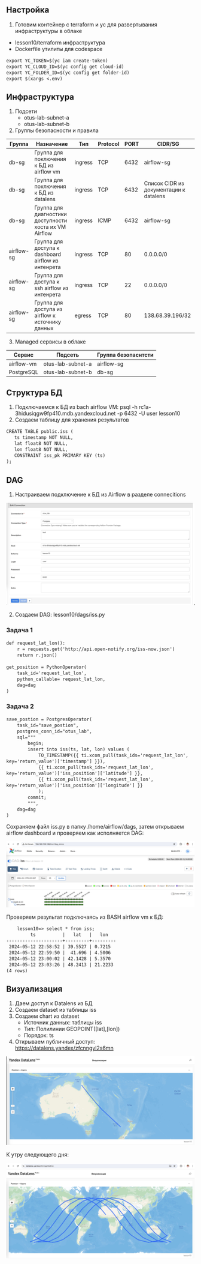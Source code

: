 # 

## Настройка 

1. Готовим контейнер с terraform и yc для развертывания инфраструктуры в облаке
 - lesson10/terraform инфраструктура
 - Dockerfile утилиты для codespace

```
export YC_TOKEN=$(yc iam create-token)
export YC_CLOUD_ID=$(yc config get cloud-id)
export YC_FOLDER_ID=$(yc config get folder-id)
export $(xargs <.env)
```

## Инфраструктура

1. Подсети
	- otus-lab-subnet-a
	- otus-lab-subnet-b
2. Группы безопасности и правила

|Группа|Назначение|Тип|Protocol|PORT|CIDR/SG|
|------|----------|---|--------|----|-------|
|db-sg|Группа для поключения к БД из airflow vm|ingress|TCP|6432|airflow-sg|
|db-sg|Группа для поключения к БД из datalens|ingress|TCP|6432|Список CIDR из документации к datalens|
|db-sg|Группа для диагностики доступности хоста их VM Airflow|ingress|ICMP|6432|airflow-sg|
|airflow-sg|Группа для доступа к dashboard airflow из интенрета|ingress|TCP|80|0.0.0.0/0|
|airflow-sg|Группа для доступа к ssh airflow из интенрета|ingress|TCP|22|0.0.0.0/0|
|airflow-sg|Группа для доступа из airflow к источнику данных|egress|TCP|80|138.68.39.196/32|

3. Managed сервисы в облаке

|Сервис|Подсеть|Группа безопаснтсти|
|------|----------|---|
|airflow-vm|otus-lab-subnet-a|airflow-sg|
|PostgreSQL|otus-lab-subnet-b|db-sg|

## Структура БД

1. Подключаемся к БД из bach airflow VM: psql -h rc1a-3hidusiqgw9fp410.mdb.yandexcloud.net -p 6432 -U user lesson10
2. Создаем таблицу для хранения результатов
 ```
CREATE TABLE public.iss (
	ts timestamp NOT NULL,
	lat float8 NOT NULL,
	lon float8 NOT NULL,
	CONSTRAINT iss_pk PRIMARY KEY (ts)
);
 ```


## DAG

1. Настраиваем подключение к БД из Airflow в разделе connecitions

![Airflow connactions](images/connection.jpg)

2. Создаем DAG: lesson10/dags/iss.py

### Задача 1

```
def request_lat_lon(): 
	r = requests.get('http://api.open-notify.org/iss-now.json')
	return r.json()

get_position = PythonOperator(
	task_id='request_lat_lon',
	python_callable= request_lat_lon,
	dag=dag
)
```

### Задача 2

```
save_postion = PostgresOperator(
    task_id="save_postion",
    postgres_conn_id="otus_lab",
    sql="""
        begin;
        insert into iss(ts, lat, lon) values (
            TO_TIMESTAMP({{ ti.xcom_pull(task_ids='request_lat_lon', key='return_value')['timestamp'] }}), 
            {{ ti.xcom_pull(task_ids='request_lat_lon', key='return_value')['iss_position']['latitude'] }}, 
            {{ ti.xcom_pull(task_ids='request_lat_lon', key='return_value')['iss_position']['longitude'] }}
            );
        commit;
        """,
    dag=dag
)
```

Сохраняем файл iss.py в папку /home/airflow/dags, затем открываем airflow dashboard и проверяем как исполняется DAG:

![dag](images/dag.jpg)


Проверяем результат подключаясь из BASH airflow vm к БД:

```
	lesson10=> select * from iss;
         ts          |   lat   |   lon   
---------------------+---------+---------
 2024-05-12 22:58:52 | 39.5527 | 0.7215
 2024-05-12 22:59:50 |  41.696 | 4.5006
 2024-05-12 23:00:02 | 42.1428 | 5.3570
 2024-05-12 23:03:26 | 48.2413 | 21.2233
(4 rows)
```

## Визуализация

1. Даем доступ к Datalens из БД
2. Создаем dataset из таблицы iss
3. Создаем chart из dataset
	- Источник данных: таблицы iss
	- Тип: Полилинии GEOPOINT([lat],[lon])
	- Порядок: ts
4. Открываем публичный доступ: https://datalens.yandex/zfcnngyl2s6mn

![map](images/map.jpg)

К утру следующего дня:

![map2](images/map2.jpg)
